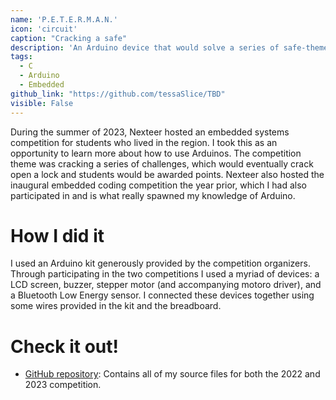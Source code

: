 ```yaml
---
name: 'P.E.T.E.R.M.A.N.'
icon: 'circuit'
caption: "Cracking a safe"
description: 'An Arduino device that would solve a series of safe-themed challenges from the Embedded Coding Competition hosted by Nexteer.'
tags:
  - C
  - Arduino
  - Embedded
github_link: "https://github.com/tessaSlice/TBD"
visible: False
---
```


During the summer of 2023, Nexteer hosted an embedded systems competition for students who lived in the region. I took this as an opportunity to learn more about how to use Arduinos. The competition theme was cracking a series of challenges, which would eventually crack open a lock and students would be awarded points. Nexteer also hosted the inaugural embedded coding competition the year prior, which I had also participated in and is what really spawned my knowledge of Arduino. 

# How I did it

I used an Arduino kit generously provided by the competition organizers. Through participating in the two competitions I used a myriad of devices: a LCD screen, buzzer, stepper motor (and accompanying motoro driver), and a Bluetooth Low Energy sensor. I connected these devices together using some wires provided in the kit and the breadboard. 

# Check it out!

- [GitHub repository](https://github.com/tessaSlice/NextGeneration-Coding-Competition): Contains all of my source files for both the 2022 and 2023 competition. 
